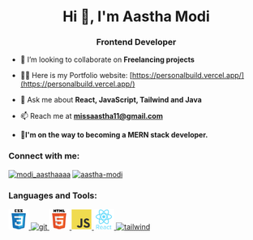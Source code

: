 <h1 align="center">Hi 👋, I'm Aastha Modi</h1>
<h3 align="center">Frontend Developer</h3>

- 👯 I’m looking to collaborate on **Freelancing projects**

- 👨‍💻 Here is my Portfolio website: [https://personalbuild.vercel.app/](https://personalbuild.vercel.app/)

- 💬 Ask me about **React, JavaScript, Tailwind and Java**

- 📫 Reach me at **missaastha11@gmail.com**

- 🌱**I'm on the way to becoming a MERN stack developer.**

<h3 align="left">Connect with me:</h3>
<p align="left">
<a href="https://x.com/modi_aasthaaaa" target="blank"><img align="center" src="https://raw.githubusercontent.com/rahuldkjain/github-profile-readme-generator/master/src/images/icons/Social/twitter.svg" alt="modi_aasthaaaa" height="30" width="40" /></a>
<a href="[www.linkedin.com/in/aastha-modi11](https://www.linkedin.com/in/aastha-modi-a24450255/)" target="blank"><img align="center" src="https://raw.githubusercontent.com/rahuldkjain/github-profile-readme-generator/master/src/images/icons/Social/linked-in-alt.svg" alt="aastha-modi" height="30" width="40" /></a>

</p>

<h3 align="left">Languages and Tools:</h3>
<p align="left"> 

  <a href="https://www.w3schools.com/css/" target="_blank" rel="noreferrer"> 
    <img src="https://raw.githubusercontent.com/devicons/devicon/master/icons/css3/css3-original-wordmark.svg" alt="css3" width="40" height="40"/> 
  </a> 
  <a href="https://git-scm.com/" target="_blank" rel="noreferrer"> 
    <img src="https://www.vectorlogo.zone/logos/git-scm/git-scm-icon.svg" alt="git" width="40" height="40"/> 
  </a> 
  <a href="https://www.w3.org/html/" target="_blank" rel="noreferrer"> 
    <img src="https://raw.githubusercontent.com/devicons/devicon/master/icons/html5/html5-original-wordmark.svg" alt="html5" width="40" height="40"/> 
  </a> 
 <a href="https://developer.mozilla.org/en-US/docs/Web/JavaScript" target="_blank" rel="noreferrer"> 
    <img src="https://raw.githubusercontent.com/devicons/devicon/master/icons/javascript/javascript-original.svg" alt="javascript" width="40" height="40"/> 
  </a> 

  <a href="https://reactjs.org/" target="_blank" rel="noreferrer"> 
    <img src="https://raw.githubusercontent.com/devicons/devicon/master/icons/react/react-original-wordmark.svg" alt="react" width="40" height="40"/> 
  </a> 
  <a href="https://tailwindcss.com/" target="_blank" rel="noreferrer"> 
    <img src="https://www.vectorlogo.zone/logos/tailwindcss/tailwindcss-icon.svg" alt="tailwind" width="40" height="40"/> 
  </a> 
</p>

